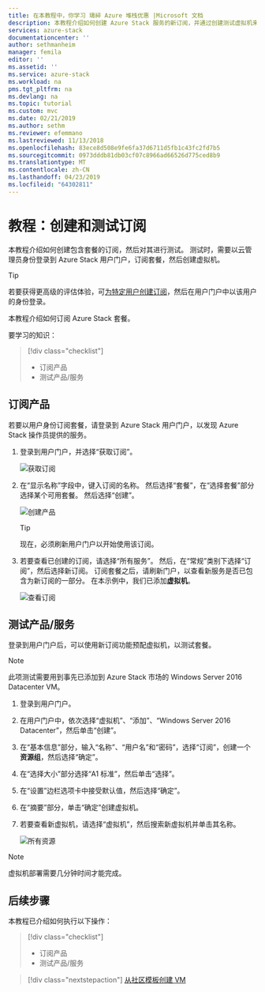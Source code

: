 ```yaml
---
title: 在本教程中，你学习 璹綷 Azure 堆栈优惠 |Microsoft 文档
description: 本教程介绍如何创建 Azure Stack 服务的新订阅，并通过创建测试虚拟机来测试套餐。
services: azure-stack
documentationcenter: ''
author: sethmanheim
manager: femila
editor: ''
ms.assetid: ''
ms.service: azure-stack
ms.workload: na
pms.tgt_pltfrm: na
ms.devlang: na
ms.topic: tutorial
ms.custom: mvc
ms.date: 02/21/2019
ms.author: sethm
ms.reviewer: efemmano
ms.lastreviewed: 11/13/2018
ms.openlocfilehash: 83ece8d508e9fe6fa37d6711d5fb1c43fc2fd7b5
ms.sourcegitcommit: 0973dddb81db03cf07c8966ad66526d775ced8b9
ms.translationtype: MT
ms.contentlocale: zh-CN
ms.lasthandoff: 04/23/2019
ms.locfileid: "64302811"
---
```

# <a name="tutorial-create-and-test-a-subscription"></a>教程：创建和测试订阅

本教程介绍如何创建包含套餐的订阅，然后对其进行测试。 测试时，需要以云管理员身份登录到 Azure Stack 用户门户，订阅套餐，然后创建虚拟机。

> [!TIP]
> 若要获得更高级的评估体验，可[为特定用户创建订阅](../operator/azure-stack-subscribe-plan-provision-vm.md#create-a-subscription-as-a-cloud-operator)，然后在用户门户中以该用户的身份登录。

本教程介绍如何订阅 Azure Stack 套餐。

要学习的知识：

> [!div class="checklist"]
> * 订阅产品 
> * 测试产品/服务

## <a name="subscribe-to-an-offer"></a>订阅产品

若要以用户身份订阅套餐，请登录到 Azure Stack 用户门户，以发现 Azure Stack 操作员提供的服务。

1. 登录到用户门户，并选择“获取订阅”。

   ![获取订阅](media/azure-stack-subscribe-services/get-subscription.png)

2. 在“显示名称”字段中，键入订阅的名称。 然后选择“套餐”，在“选择套餐”部分选择某个可用套餐。 然后选择“创建”。

   ![创建产品](media/azure-stack-subscribe-services/create-subscription.png)

   > [!TIP]
   > 现在，必须刷新用户门户以开始使用该订阅。

3. 若要查看已创建的订阅，请选择“所有服务”。 然后，在“常规”类别下选择“订阅”，然后选择新订阅。 订阅套餐之后，请刷新门户，以查看新服务是否已包含为新订阅的一部分。 在本示例中，我们已添加**虚拟机**。

   ![查看订阅](media/azure-stack-subscribe-services/view-subscription.png)

## <a name="test-the-offer"></a>测试产品/服务

登录到用户门户后，可以使用新订阅功能预配虚拟机，以测试套餐。

> [!NOTE]
> 此项测试需要用到事先已添加到 Azure Stack 市场的 Windows Server 2016 Datacenter VM。

1. 登录到用户门户。

2. 在用户门户中，依次选择“虚拟机”、“添加”、“Windows Server 2016 Datacenter”，然后单击“创建”。

3. 在“基本信息”部分，输入“名称”、“用户名”和“密码”，选择“订阅”，创建一个**资源组**，然后选择“确定”。

4. 在“选择大小”部分选择“A1 标准”，然后单击“选择”。  

5. 在“设置”边栏选项卡中接受默认值，然后选择“确定”。

6. 在“摘要”部分，单击“确定”创建虚拟机。  

7. 若要查看新虚拟机，请选择“虚拟机”，然后搜索新虚拟机并单击其名称。

    ![所有资源](media/azure-stack-subscribe-services/view-vm.png)

> [!NOTE]
> 虚拟机部署需要几分钟时间才能完成。

## <a name="next-steps"></a>后续步骤

本教程已介绍如何执行以下操作：

> [!div class="checklist"]
> * 订阅产品 
> * 测试产品/服务

> [!div class="nextstepaction"]
> [从社区模板创建 VM](azure-stack-create-vm-template.md)
